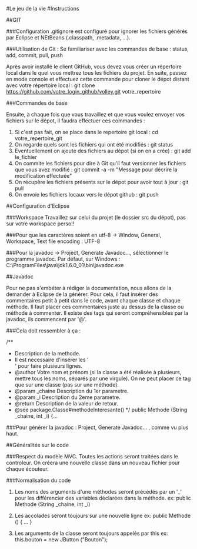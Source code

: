 #Le jeu de la vie
#Instructions

##GIT

###Configuration
.gitignore est configuré pour ignorer les fichiers générés par Eclipse et NEtBeans (.classpath, .metadata, ...).

###Utilisation de Git :
Se familiariser avec les commandes de base :
status, add, commit, pull, push

Après avoir installé le client GitHub, vous devez vous créer un répertoire local dans le quel vous mettrez tous les fichiers du projet.
En suite, passez en mode console et effectuez cette commande pour cloner le dépot distant avec votre répertoire local :
git clone https://github.com/votre_login_github/volley.git votre_repertoire

###Commandes de base

Ensuite, à chaque fois que vous travaillez et que vous voulez envoyer vos fichiers sur le dépot, il faudra effectuer ces commandes :

1. Si c'est pas fait, on se place dans le repertoire git local :
cd votre_repertoire_git
2. On regarde quels sont les fichiers qui ont été modifiés :
git status
3. Eventuellement on ajoute des fichiers au dépot (si on en a crée) :
git add le_fichier
3. On commite les fichiers pour dire à Git qu'il faut versionner les fichiers que vous avez modifié :
git commit -a -m "Message pour décrire la modification effectuée"
4. On récupère les fichiers présents sur le dépot pour avoir tout à jour :
git pull
5. On envoie les fichiers locaux vers le dépot github :
git push

##Configuration d'Eclipse

###Workspace
Travaillez sur celui du projet (le dossier src du dépot), pas sur votre workspace perso!!

###Pour que les caractères soient en utf-8
-> Window, General, Workspace, Text file encoding : UTF-8

###Pour la javadoc
-> Project, Generate Javadoc..., sélectionner le programme javadoc.
	Par défaut, sur Windows : C:\ProgramFiles\java\jdk1.6.0_01\bin\javadoc.exe

##Javadoc

Pour ne pas s'embéter à rédiger la documentation, nous allons de la demander à Eclipse de la générer.
Pour cela, il faut insérer des commentaires petit à petit dans le code, avant chaque classe et chaque méthode.
Il faut placer ces commentaires juste au dessus de la classe ou méthode à commenter.
Il existe des tags qui seront compréhensibles par la javadoc, ils commencent par '@'.

###Cela doit ressembler à ça :

/**
 * Description de la methode.<br/>
 * Il est necessaire d'insérer les '<br/>' pour faire plusieurs lignes.
 * @author Votre nom et prénom (si la classe a été réalisée à plusieurs, mettre tous les noms, séparés par une virgule). On ne peut placer ce tag que sur une classe (pas sur une méthode).
 * @param _chaine Description du 1er parametre.
 * @param _i Description du 2eme parametre.
 * @return Description de la valeur de retour.
 * @see package.Classe#methodeInteresante()
 */
public Methode (String _chaine, int _i)
{...

###Pour générer la javadoc : Project, Generate Javadoc... , comme vu plus haut.

##Généralités sur le code

###Respect du modèle MVC.
Toutes les actions seront traitées dans le controleur.
On créera une nouvelle classe dans un nouveau fichier pour chaque écouteur.

###Normalisation du code

1. Les noms des arguments d'une méthodes seront précédés par un '_' pour les différencier des variables déclarées dans la méthode.
ex:
public Methode (String _chaine, int _i)

2. Les accolades seront toujours sur une nouvelle ligne
ex:
public Methode ()
{
...
}

3. Les arguments de la classe seront toujours appelés par this
ex:
this.bouton = new JButton ("Bouton");


